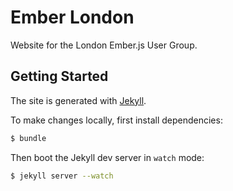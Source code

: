 # Ember London

Website for the London Ember.js User Group.

## Getting Started

The site is generated with [Jekyll](http://jekyllrb.com/).

To make changes locally, first install dependencies:

```sh
$ bundle
```

Then boot the Jekyll dev server in `watch` mode:

```sh
$ jekyll server --watch
```
